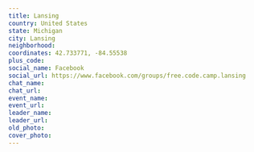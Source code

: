 ```yaml
---
title: Lansing
country: United States
state: Michigan
city: Lansing
neighborhood: 
coordinates: 42.733771, -84.55538
plus_code:
social_name: Facebook
social_url: https://www.facebook.com/groups/free.code.camp.lansing
chat_name:
chat_url:
event_name:
event_url:
leader_name:
leader_url:
old_photo: 
cover_photo:
---
```

